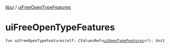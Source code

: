 [libui](README.md) / [uiFreeOpenTypeFeatures](ui-free-open-type-features.md)

# uiFreeOpenTypeFeatures

`fun uiFreeOpenTypeFeatures(otf: CValuesRef<`[`uiOpenTypeFeatures`](ui-open-type-features.md)`>?): Unit`
